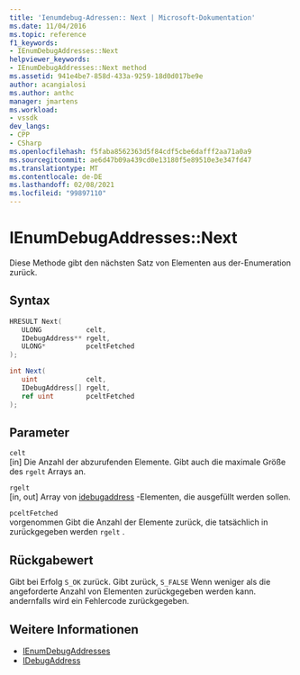 ```yaml
---
title: 'Ienumdebug-Adressen:: Next | Microsoft-Dokumentation'
ms.date: 11/04/2016
ms.topic: reference
f1_keywords:
- IEnumDebugAddresses::Next
helpviewer_keywords:
- IEnumDebugAddresses::Next method
ms.assetid: 941e4be7-858d-433a-9259-18d0d017be9e
author: acangialosi
ms.author: anthc
manager: jmartens
ms.workload:
- vssdk
dev_langs:
- CPP
- CSharp
ms.openlocfilehash: f5faba8562363d5f84cdf5cbe6dafff2aa71a0a9
ms.sourcegitcommit: ae6d47b09a439cd0e13180f5e89510e3e347fd47
ms.translationtype: MT
ms.contentlocale: de-DE
ms.lasthandoff: 02/08/2021
ms.locfileid: "99897110"
---
```

# <a name="ienumdebugaddressesnext"></a>IEnumDebugAddresses::Next
Diese Methode gibt den nächsten Satz von Elementen aus der-Enumeration zurück.

## <a name="syntax"></a>Syntax

```cpp
HRESULT Next(
   ULONG           celt,
   IDebugAddress** rgelt,
   ULONG*          pceltFetched
);
```

```csharp
int Next(
   uint            celt,
   IDebugAddress[] rgelt,
   ref uint        pceltFetched
);
```

## <a name="parameters"></a>Parameter
`celt`\
[in] Die Anzahl der abzurufenden Elemente. Gibt auch die maximale Größe des `rgelt` Arrays an.

`rgelt`\
[in, out] Array von [idebugaddress](../../../extensibility/debugger/reference/idebugaddress.md) -Elementen, die ausgefüllt werden sollen.

`pceltFetched`\
vorgenommen Gibt die Anzahl der Elemente zurück, die tatsächlich in zurückgegeben werden `rgelt` .

## <a name="return-value"></a>Rückgabewert
 Gibt bei Erfolg `S_OK` zurück. Gibt zurück, `S_FALSE` Wenn weniger als die angeforderte Anzahl von Elementen zurückgegeben werden kann. andernfalls wird ein Fehlercode zurückgegeben.

## <a name="see-also"></a>Weitere Informationen
- [IEnumDebugAddresses](../../../extensibility/debugger/reference/ienumdebugaddresses.md)
- [IDebugAddress](../../../extensibility/debugger/reference/idebugaddress.md)
